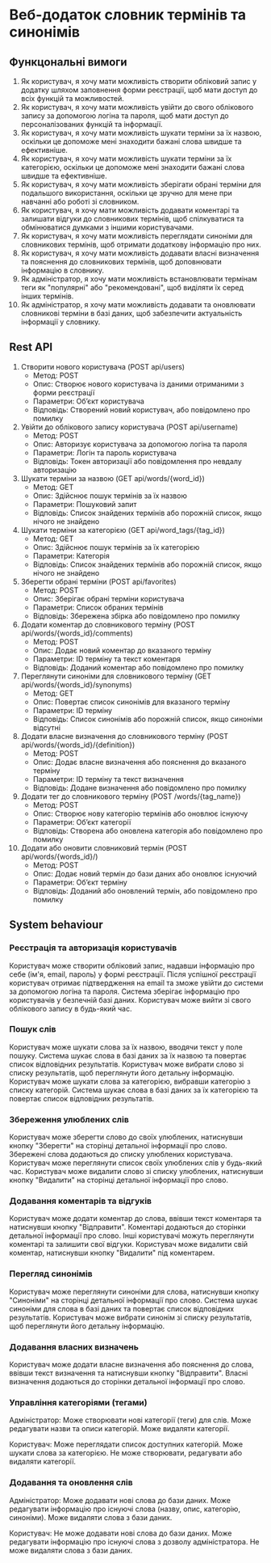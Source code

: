 # Веб-додаток словник термінів та синонімів
## Функцональні вимоги

1.	Як користувач, я хочу мати можливість створити обліковий запис у додатку шляхом заповнення форми реєстрації, щоб мати доступ до всіх функцій та можливостей.
2.	Як користувач, я хочу мати можливість увійти до свого облікового запису за допомогою логіна та пароля, щоб мати доступ до персоналізованих функцій та інформації.
3.	Як користувач, я хочу мати можливість шукати терміни за їх назвою, оскільки це допоможе мені знаходити бажані слова швидше та ефективніше.
4.	Як користувач, я хочу мати можливість шукати терміни за їх категорією, оскільки це допоможе мені знаходити бажані слова швидше та ефективніше.
5.	Як користувач, я хочу мати можливість зберігати обрані терміни для подальшого використання, оскільки це зручно для мене при навчанні або роботі зі словником.
6.	Як користувач, я хочу мати можливість додавати коментарі та залишати відгуки до словникових термінів, щоб спілкуватися та обмінюватися думками з іншими користувачами.
7.	Як користувач, я хочу мати можливість переглядати синоніми для словникових термінів, щоб отримати додаткову інформацію про них.
8.	Як користувач, я хочу мати можливість додавати власні визначення та пояснення до словникових термінів, щоб доповнювати інформацію в словнику.
9.	Як адміністратор, я хочу мати можливість встановлювати термінам теги як "популярні" або "рекомендовані", щоб виділяти їх серед інших термінів.
10.	Як адміністратор, я хочу мати можливість додавати та оновлювати словникові терміни в базі даних, щоб забезпечити актуальність інформації у словнику.

## Rest API

1. Створити нового користувача (POST api/users)
    - Метод: POST
	- Опис: Створює нового користувача із даними отриманими з форми реєстрації
	- Параметри: Об’єкт користувача
	- Відповідь: Створений новий користувач, або повідомлено про помилку
2. Увійти до облікового запису користувача (POST api/username)
    - Метод: POST
	- Опис: Авторизує користувача за допомогою логіна та пароля
	- Параметри: Логін та пароль користувача
	- Відповідь: Токен авторизації або повідомлення про невдалу авторизацію
3. Шукати терміни за назвою (GET api/words/{word_id})
    - Метод: GET
	- Опис: Здійснює пошук термінів за їх назвою
	- Параметри: Пошуковий запит
	- Відповідь: Список знайдених термінів або порожній список, якщо нічого не знайдено
4. Шукати терміни за категорією (GET api/word_tags/{tag_id})
    - Метод: GET
	- Опис: Здійснює пошук термінів за їх категорією
	- Параметри: Категорія
	- Відповідь: Список знайдених термінів або порожній список, якщо нічого не знайдено
5. Зберегти обрані терміни (POST api/favorites)
    - Метод: POST
	- Опис: Зберігає обрані терміни користувача
	- Параметри: Cписок обраних термінів
	- Відповідь: Збережена збірка або повідомлено про помилку
6. Додати коментар до словникового терміну (POST api/words/{words_id}/comments)
    - Метод: POST
	- Опис: Додає новий коментар до вказаного терміну
	- Параметри: ID терміну та текст коментаря
	- Відповідь: Доданий коментар або повідомлено про помилку
7. Переглянути синоніми для словникового терміну (GET api/words/{words_id}/synonyms)
    - Метод: GET
	- Опис: Повертає список синонімів для вказаного терміну
	- Параметри: ID терміну
	- Відповідь: Список синонімів або порожній список, якщо синоніми відсутні
8. Додати власне визначення до словникового терміну (POST api/words/{words_id}/{definition})
    - Метод: POST
    - Опис: Додає власне визначення або пояснення до вказаного терміну
    - Параметри: ID терміну та текст визначення
    - Відповідь: Додане визначення або повідомлено про помилку
9. Додати тег до словникового терміну (POST /words/{tag_name})
    - Метод: POST
	- Опис: Створює нову категорію термінів або оновлює існуючу
	- Параметри: Об’єкт категорії
	- Відповідь: Створена або оновлена категорія або повідомлено про помилку
10. Додати або оновити словниковий термін (POST api/words/{words_id}/)
    - Метод: POST
	- Опис: Додає новий термін до бази даних або оновлює існуючий
	- Параметри: Об’єкт терміну
	- Відповідь: Доданий або оновлений термін, або повідомлено про помилку

## System behaviour

### Реєстрація та авторизація користувачів
  Користувач може створити обліковий запис, надавши інформацію про себе (ім'я, email, пароль) у формі реєстрації.
  Після успішної реєстрації користувач отримає підтвердження на email та зможе увійти до системи за допомогою логіна та пароля.
  Система зберігає інформацію про користувачів у безпечній базі даних.
  Користувач може вийти зі свого облікового запису в будь-який час.
### Пошук слів
  Користувач може шукати слова за їх назвою, вводячи текст у поле пошуку.
  Система шукає слова в базі даних за їх назвою та повертає список відповідних результатів.
  Користувач може вибрати слово зі списку результатів, щоб переглянути його детальну інформацію.
  Користувач може шукати слова за категорією, вибравши категорію з списку категорій.
  Система шукає слова в базі даних за їх категорією та повертає список відповідних результатів.
### Збереження улюблених слів
  Користувач може зберегти слово до своїх улюблених, натиснувши кнопку "Зберегти" на сторінці детальної інформації про слово.
  Збережені слова додаються до списку улюблених користувача.
  Користувач може переглянути список своїх улюблених слів у будь-який час.
  Користувач може видалити слово зі списку улюблених, натиснувши кнопку "Видалити" на сторінці детальної інформації про слово.
### Додавання коментарів та відгуків
  Користувач може додати коментар до слова, ввівши текст коментаря та натиснувши кнопку "Відправити".
  Коментарі додаються до сторінки детальної інформації про слово.
  Інші користувачі можуть переглянути коментарі та залишити свої відгуки.
  Користувач може видалити свій коментар, натиснувши кнопку "Видалити" під коментарем.
### Перегляд синонімів
  Користувач може переглянути синоніми для слова, натиснувши кнопку "Синоніми" на сторінці детальної інформації про слово.
  Система шукає синоніми для слова в базі даних та повертає список відповідних результатів.
  Користувач може вибрати синонім зі списку результатів, щоб переглянути його детальну інформацію.
### Додавання власних визначень
  Користувач може додати власне визначення або пояснення до слова, ввівши текст визначення та натиснувши кнопку "Відправити".
  Власні визначення додаються до сторінки детальної інформації про слово.
### Управління категоріями (тегами)
  Адміністратор:
  Може створювати нові категорії (теги) для слів.
  Може редагувати назви та описи категорій.
  Може видаляти категорії.
  
  Користувач:
  Може переглядати список доступних категорій.
  Може шукати слова за категорією.
  Не може створювати, редагувати або видаляти категорії.
### Додавання та оновлення слів
  Адміністратор:
  Може додавати нові слова до бази даних.
  Може редагувати інформацію про існуючі слова (назву, опис, категорію, синоніми).
  Може видаляти слова з бази даних.
  
  Користувач:
  Не може додавати нові слова до бази даних.
  Може редагувати інформацію про існуючі слова з дозволу адміністратора.
  Не може видаляти слова з бази даних.
